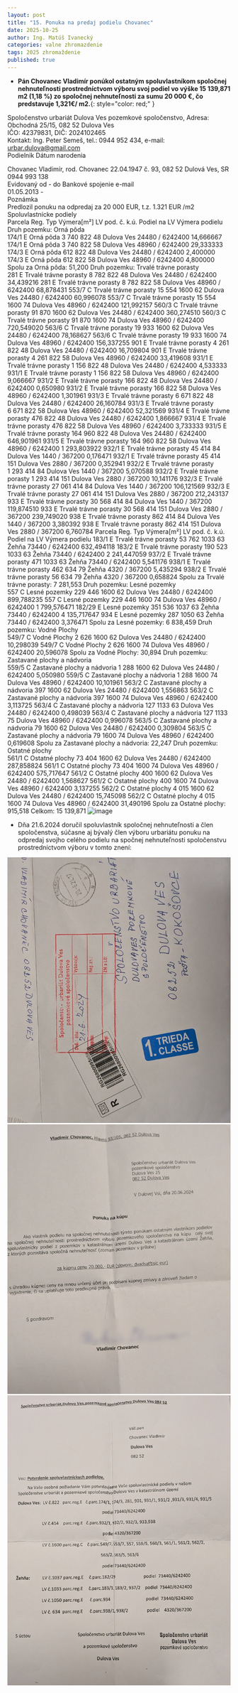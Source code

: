 ```yaml
---
layout: post
title: "15. Ponuka na predaj podielu Chovanec"
date: 2025-10-25
author: Ing. Matúš Ivanecký
categories: valne zhromazdenie
tags: 2025 zhromaždenie
published: true
---
```

- **Pán Chovanec Vladimír ponúkol ostatným spoluvlastníkom spoločnej nehnuteľnosti prostredníctvom výboru svoj podiel vo výške 15 139,871 m2 (1,18 %) zo spoločnej nehnuteľnosti za sumu 20 000 €, čo predstavuje 1,321€/ m2.**{: style="color: red;" }

Spoločenstvo urbariát Dulova Ves pozemkové spoločenstvo, Adresa: Obchodná 25/15, 082 52 Dulova Ves												
IČO: 42379831, DIČ: 2024102465												
Kontakt: Ing. Peter Semeš, tel.: 0944 952 434, e-mail: urbar.dulova@gmail.com												
Podielnik												Dátum narodenia
												
Chovanec Vladimír, rod. Chovanec												22.04.1947
č. 93, 082 52 Dulová Ves, SR							0944 993 138  					
Evidovaný od - do				Bankové spojenie						e-mail		
01.05.2013 - 												
Poznámka												
Predlozil ponuku na odpredaj za 20 000 EUR, t.z.  1.321 EUR /m2												
Spoluvlastnícke podiely												
Parcela	Reg.	Typ	Výmera[m²]		LV	pod. č.		k.ú.			Podiel na LV	Výmera podielu
Druh pozemku: Orná pôda												
174/1	E	Orná pôda	3 740		822	48		Dulova Ves			24480 / 6242400	14,666667
174/1	E	Orná pôda	3 740		822	58		Dulova Ves			48960 / 6242400	29,333333
174/3	E	Orná pôda	612		822	48		Dulova Ves			24480 / 6242400	2,400000
174/3	E	Orná pôda	612		822	58		Dulova Ves			48960 / 6242400	4,800000
Spolu za Orná pôda:												51,200
Druh pozemku: Trvalé trávne porasty												
281	E	Trvalé trávne porasty	8 782		822	48		Dulova Ves			24480 / 6242400	34,439216
281	E	Trvalé trávne porasty	8 782		822	58		Dulova Ves			48960 / 6242400	68,878431
553/7	C	Trvalé trávne porasty	15 554		1600	62		Dulova Ves			24480 / 6242400	60,996078
553/7	C	Trvalé trávne porasty	15 554		1600	74		Dulova Ves			48960 / 6242400	121,992157
560/3	C	Trvalé trávne porasty	91 870		1600	62		Dulova Ves			24480 / 6242400	360,274510
560/3	C	Trvalé trávne porasty	91 870		1600	74		Dulova Ves			48960 / 6242400	720,549020
563/6	C	Trvalé trávne porasty	19 933		1600	62		Dulova Ves			24480 / 6242400	78,168627
563/6	C	Trvalé trávne porasty	19 933		1600	74		Dulova Ves			48960 / 6242400	156,337255
901	E	Trvalé trávne porasty	4 261		822	48		Dulova Ves			24480 / 6242400	16,709804
901	E	Trvalé trávne porasty	4 261		822	58		Dulova Ves			48960 / 6242400	33,419608
931/1	E	Trvalé trávne porasty	1 156		822	48		Dulova Ves			24480 / 6242400	4,533333
931/1	E	Trvalé trávne porasty	1 156		822	58		Dulova Ves			48960 / 6242400	9,066667
931/2	E	Trvalé trávne porasty	166		822	48		Dulova Ves			24480 / 6242400	0,650980
931/2	E	Trvalé trávne porasty	166		822	58		Dulova Ves			48960 / 6242400	1,301961
931/3	E	Trvalé trávne porasty	6 671		822	48		Dulova Ves			24480 / 6242400	26,160784
931/3	E	Trvalé trávne porasty	6 671		822	58		Dulova Ves			48960 / 6242400	52,321569
931/4	E	Trvalé trávne porasty	476		822	48		Dulova Ves			24480 / 6242400	1,866667
931/4	E	Trvalé trávne porasty	476		822	58		Dulova Ves			48960 / 6242400	3,733333
931/5	E	Trvalé trávne porasty	164 960		822	48		Dulova Ves			24480 / 6242400	646,901961
931/5	E	Trvalé trávne porasty	164 960		822	58		Dulova Ves			48960 / 6242400	1 293,803922
932/1	E	Trvalé trávne porasty	45		414	84		Dulova Ves			1440 / 367200	0,176471
932/1	E	Trvalé trávne porasty	45		414	151		Dulova Ves			2880 / 367200	0,352941
932/2	E	Trvalé trávne porasty	1 293		414	84		Dulova Ves			1440 / 367200	5,070588
932/2	E	Trvalé trávne porasty	1 293		414	151		Dulova Ves			2880 / 367200	10,141176
932/3	E	Trvalé trávne porasty	27 061		414	84		Dulova Ves			1440 / 367200	106,121569
932/3	E	Trvalé trávne porasty	27 061		414	151		Dulova Ves			2880 / 367200	212,243137
933	E	Trvalé trávne porasty	30 568		414	84		Dulova Ves			1440 / 367200	119,874510
933	E	Trvalé trávne porasty	30 568		414	151		Dulova Ves			2880 / 367200	239,749020
938	E	Trvalé trávne porasty	862		414	84		Dulova Ves			1440 / 367200	3,380392
938	E	Trvalé trávne porasty	862		414	151		Dulova Ves			2880 / 367200	6,760784
Parcela	Reg.	Typ	Výmera[m²]		LV	pod. č.		k.ú.			Podiel na LV	Výmera podielu
183/1	E	Trvalé trávne porasty	53 762		1033	63		Žehňa			73440 / 6242400	632,494118
183/2	E	Trvalé trávne porasty	190 523		1033	63		Žehňa			73440 / 6242400	2 241,447059
937/2	E	Trvalé trávne porasty	471		1033	63		Žehňa			73440 / 6242400	5,541176
938/1	E	Trvalé trávne porasty	462		634	79		Žehňa			4320 / 367200	5,435294
938/2	E	Trvalé trávne porasty	56		634	79		Žehňa			4320 / 367200	0,658824
Spolu za Trvalé trávne porasty:												7 281,553
Druh pozemku: Lesné pozemky												
557	C	Lesné pozemky	229 446		1600	62		Dulova Ves			24480 / 6242400	899,788235
557	C	Lesné pozemky	229 446		1600	74		Dulova Ves			48960 / 6242400	1 799,576471
182/29	E	Lesné pozemky	351 536		1037	63		Žehňa			73440 / 6242400	4 135,717647
934	E	Lesné pozemky	287		1050	63		Žehňa			73440 / 6242400	3,376471
Spolu za Lesné pozemky:												6 838,459
Druh pozemku: Vodné Plochy												
549/7	C	Vodné Plochy	2 626		1600	62		Dulova Ves			24480 / 6242400	10,298039
549/7	C	Vodné Plochy	2 626		1600	74		Dulova Ves			48960 / 6242400	20,596078
Spolu za Vodné Plochy:												30,894
Druh pozemku: Zastavané plochy a nádvoria												
559/5	C	Zastavané plochy a nádvoria	1 288		1600	62		Dulova Ves			24480 / 6242400	5,050980
559/5	C	Zastavané plochy a nádvoria	1 288		1600	74		Dulova Ves			48960 / 6242400	10,101961
563/2	C	Zastavané plochy a nádvoria	397		1600	62		Dulova Ves			24480 / 6242400	1,556863
563/2	C	Zastavané plochy a nádvoria	397		1600	74		Dulova Ves			48960 / 6242400	3,113725
563/4	C	Zastavané plochy a nádvoria	127		1133	63		Dulova Ves			24480 / 6242400	0,498039
563/4	C	Zastavané plochy a nádvoria	127		1133	75		Dulova Ves			48960 / 6242400	0,996078
563/5	C	Zastavané plochy a nádvoria	79		1600	62		Dulova Ves			24480 / 6242400	0,309804
563/5	C	Zastavané plochy a nádvoria	79		1600	74		Dulova Ves			48960 / 6242400	0,619608
Spolu za Zastavané plochy a nádvoria:												22,247
Druh pozemku: Ostatné plochy												
561/1	C	Ostatné plochy	73 404		1600	62		Dulova Ves			24480 / 6242400	287,858824
561/1	C	Ostatné plochy	73 404		1600	74		Dulova Ves			48960 / 6242400	575,717647
561/2	C	Ostatné plochy	400		1600	62		Dulova Ves			24480 / 6242400	1,568627
561/2	C	Ostatné plochy	400		1600	74		Dulova Ves			48960 / 6242400	3,137255
562/2	C	Ostatné plochy	4 015		1600	62		Dulova Ves			24480 / 6242400	15,745098
562/2	C	Ostatné plochy	4 015		1600	74		Dulova Ves			48960 / 6242400	31,490196
Spolu za Ostatné plochy:												915,518
									 Celkom:			15 139,871
<img width="691" height="1734" alt="image" src="https://github.com/user-attachments/assets/7bfe0ee9-5f78-44c7-afed-b68af1bad3b5" />


- Dňa 21.6.2024 doručil spoluvlastník spoločnej nehnuteľnosti a člen spoločenstva, súčasne aj bývalý člen výboru urbariátu ponuku na odpredaj svojho celého podielu na spočnej nehnuteľnosti spoločenstvu prostredníctvom výboru v tomto znení:

<img alt="Ponuka Chovanec" src="/assets/img/2024-06-21-Ponuka-Chovanec.jpg" />

<img alt="Ponuka Chovanec" src="/assets/img/2024-06-25-Ponuka-Chovanec-p1.jpg" />

<img alt="Ponuka Chovanec" src="/assets/img/2024-06-25-Ponuka-Chovanec-p2.jpg" />






